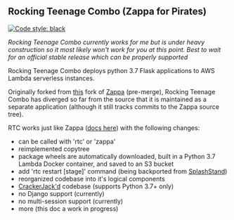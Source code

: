 ## Rocking Teenage Combo (Zappa for Pirates)

[![Code style: black](https://img.shields.io/badge/code%20style-black-000000.svg)](https://github.com/ambv/black)


*Rocking Teenage Combo currently works for me but is under heavy construction so it 
most likely won't work for you at this point. Best to wait for an official stable 
release which can be properly supported*

Rocking Teenage Combo deploys python 3.7 Flask 
applications to AWS Lambda serverless instances.
 
Originally forked from [this](https://github.com/purificant/Zappa/tree/py37)
fork of [Zappa](https://github.com/Miserlou/Zappa) (pre-merge), Rocking Teenage Combo 
has diverged so far from the source that it is maintained as a separate application 
(although it still tracks commits to the Zappa source tree).

RTC works just like Zappa ([docs here](https://github.com/Miserlou/Zappa)) with the 
following changes:
 
- can be called with 'rtc' or 'zappa'
- reimplemented copytree
- package wheels are automatically downloaded, built in a Python 3.7 Lambda Docker 
container, and saved to an S3 bucket
- add 'rtc restart [stage]' command (being backported from [SplashStand](https://splashtand.com))
- reorganized codebase into it's logical components
- [CrackerJack'd](https://gitlab.com/lesleslie/crackerjack) codebase 
(supports Python 3.7+ only)
- no Django support (currently)
- no multi-session support (currently)
- more (this doc a work in progress)
